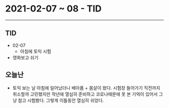 # 2021-02-07 ~ 08 - TID
----
## TID
- 02-07
  - 아침에 토익 시험
- 영화보고 쉬기

## 오늘난
- 토익 보는 날 아침에 일어났더니 배아픔 + 몸살이 왔다. 시험장 들어가기 직전까지 취소할까 고민했지만 작년에 열심히 준비하고 코로나때문에 못 본 기억이 있어서 그냥 참고 시험봤다. 그렇게 이틀동안 열심히 쉬었다.